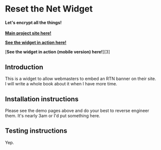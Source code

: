 Reset the Net Widget
=======================
#### Let's encrypt all the things!

[**Main project site here!**][1]

[**See the widget in action here!**][2]

[**See the widget in action (mobile version) here!**][3]


Introduction
------------
This is a widget to allow webmasters to embed an RTN banner on their site.
I will write a whole book about it when I have more time.


Installation instructions
-------------------------
Please see the demo pages above and do your best to reverse engineer them.
It's nearly 3am or I'd put something here.


Testing instructions
--------------------
Yep.




[1]: https://www.resetthenet.org
[2]: http://rubbingalcoholic.com/demos/rtn_widget/demo.html
[2]: http://rubbingalcoholic.com/demos/rtn_widget/demo_mobile.html
